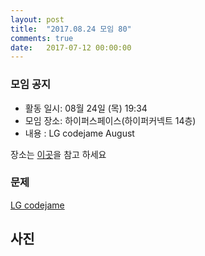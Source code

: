 ```yaml
---
layout: post
title:  "2017.08.24 모임 80"
comments: true
date:   2017-07-12 00:00:00
---
```


### 모임 공지

- 활동 일시: 08월 24일 (목) 19:34
- 모임 장소: 하이퍼스페이스(하이퍼커넥트 14층)
- 내용 : LG codejame August

장소는 [이곳](http://career.hpcnt.com/)을 참고 하세요

### 문제

[LG codejame](https://github.com/seirion/aoa)<br>



## 사진

